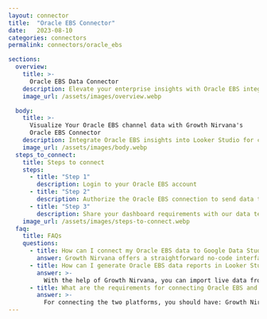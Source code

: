 ```yaml
---
layout: connector
title:  "Oracle EBS Connector"
date:   2023-08-10
categories: connectors
permalink: connectors/oracle_ebs

sections:
  overview:
    title: >-
      Oracle EBS Data Connector
    description: Elevate your enterprise insights with Oracle EBS integration. Seamlessly merge enterprise data from Oracle EBS with Looker Studio's analytical capabilities, unlocking insights that drive operational strategies, financial planning, and operational excellence.
    image_url: /assets/images/overview.webp

  body:
    title: >-
      Visualize Your Oracle EBS channel data with Growth Nirvana's
      Oracle EBS Connector
    description: Integrate Oracle EBS insights into Looker Studio for comprehensive enterprise analytics that guide your operational strategies.
    image_url: /assets/images/body.webp
  steps_to_connect:
    title: Steps to connect
    steps:
      - title: "Step 1"
        description: Login to your Oracle EBS account
      - title: "Step 2"
        description: Authorize the Oracle EBS connection to send data to Growth Nirvana
      - title: "Step 3"
        description: Share your dashboard requirements with our data team. We will build the report for you.
    image_url: /assets/images/steps-to-connect.webp
  faq:
    title: FAQs
    questions:
      - title: How can I connect my Oracle EBS data to Google Data Studio/Looker Studio?
        answer: Growth Nirvana offers a straightforward no-code interface to connect to Oracle EBS data sources.
      - title: How can I generate Oracle EBS data reports in Looker Studio?
        answer: >-
          With the help of Growth Nirvana, you can import live data from Oracle EBS into Looker Studio. These data can be viewed in charts, tables, and dashboards to generate branded reports that can be shared instantly.
      - title: What are the requirements for connecting Oracle EBS and Looker Studio?
        answer: >-
          For connecting the two platforms, you should have: Growth Nirvana Account and Oracle EBS Ads Account
---
```

